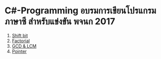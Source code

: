 # C#-Programming อบรมการเขียนโปรแกรมภาษาซี สำหรับแข่งขัน พจนก 2017
1. [Shift bit](https://github.com/EBaleLa/C-Programming/blob/master/codes/ShiftBit.cpp)
2. [Factorial](https://github.com/EBaleLa/C-Programming/blob/master/codes/fac.cpp)
3. [GCD & LCM](https://github.com/EBaleLa/C-Programming/blob/master/codes/GCD%20%26%20LCM)
4. [Pointer](https://github.com/EBaleLa/C-Programming/blob/master/codes/Pointer)
